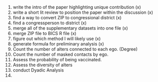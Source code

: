1. write the intro of the paper highlighting unique contribution (x)
2. write a short lit review to position the paper within the discussion (x)
3. find a way to convert ZIP to congressional district (x)
4. find a congressperson to district (x)
5. merge all of the supplementary datasets into one file (x)
6. merge ZIP file to BICS R file (x)
7. figure out which method I will likely use (x)
8. generate formula for preliminary analysis (x)
9. Count the number of alters connected to each ego. (Degree)
10. Count the number of masked contacts by ego.
11. Assess the probability of being vaccinated. 
12. Assess the diversity of alters
13. conduct Dyadic Analysis
14. 
